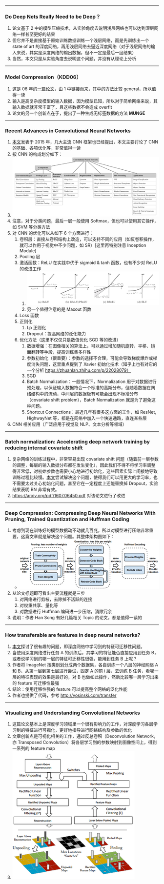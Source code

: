
* * *

### Do Deep Nets Really Need to be Deep？

1. 论文基于 2 中的模型压缩技术，从实验角度去说明浅层网络也可以达到深层网络一样甚至更好的结果
2. 但它并不是直接基于原始训练数据训练一个浅层网络，而是先训练出一个 state of art 的深度网络，再用浅层网络去逼近深度网络（对于浅层网络的输入来说，其实是深度网络的输出数据，但不一定是最后一层结果）
3. 当然，本文只是从实验角度去说明这个问题，并没有从理论上分析

* * *

### Model Compression（KDD06）

1. 这是 06 年的[一篇论文](https://www.cs.cornell.edu/~caruana/compression.kdd06.pdf)，由 1 中链接而来，其中的方法比较 general，所以值得一读
2. 输入是高复杂度模型的输入数据，因为模型已知，所以对于简单网络来说，其输入数据就非常丰富了，且这些数据不会造成 overfit
3. 论文的另一个创新点在于，提出了一种生成无标签数据的方法 **MUNGE**

* * *

### Recent Advances in Convolutional Neural Networks  

1. [本文](https://arxiv.org/abs/1512.07108)发表于 2015 年，几大主流 CNN 框架也已经提出，本文主要讨论了 CNN 的基础、各项优化等，非常值得一读
2. 按 CNN 的构成划分如下：
3. ![](imgs/cnn_components.jpg)
4. 注意，对于分类问题，最后一层一般使用 Softmax，但也可以使用其它操作，如 SVM 等分类方法
5. 对 CNN 的优化可以从如下 6 个方面进行：
    1. 卷积层：直接从卷积结构上改造，可以支持不同的应用（如反卷积操作，就可以作用于视觉中不少问题，如 SR）[这里再特别注意 Inception Module]
    2. Pooling 层
    3. 激活函数：ReLU 在实践中优于 sigmoid & tanh 函数，也有不少对 ReLU 的改进工作
        1. ![](imgs/relu_varients.jpg)
        2. 另一个值得注意的是 Maxout 函数
    4. Loss 函数
    5. 正则化
        1. Lp 正则化
        2. Dropout：提高网络的泛化能力
    6. 优化方法（这里不仅仅只是数值优化 SGD 等的改进）
        1. 数据增强：在图像相关的算法上，可以通过增加随机旋转、平移、镜面翻转等手段，提高训练集多样性
        2. 参数初始化（很重要）：参数的选择不合理，可能会导致梯度爆炸或梯度消失问题，这里重点提到了 Xavier 初始化技术（知乎上也有对它的一个分析 https://zhuanlan.zhihu.com/p/22028079）
        3. SGD
        4. Batch Normalization：一般情况下，Normalization 用于对数据进行预处理，以保证输入数据符合一个标准的高斯分布，但随着数据在网络结构中的流动，中间层的数据极有可能会出现不标准分布（covariate shift problem），Batch Normalization 就是为了避免这种问题。
        5. Shortcut Connections：最近几年有很多这方面的工作，如 ResNet, HighwayNet 等，都是在网络中加入一个快速通路，直连某些层
6. CNN 相关应用（广泛应用于视觉及 NLP、文本分析等领域）

* * * 

### Batch normalization: Accelerating deep network training by reducing internal covariate shift

1. 复杂网络的训练过程中，非常容易出现 covariate shift 问题（随着前一层参数的调整，每层的输入数据分布都在发生变化），因此我们不得不将学习率调整得非常低，对初始参数也需要小心地进行初始化，这些因素实际上间接地导致训练过程比较慢。[本文](http://arxiv.org/pdf/1502.03167)尝试解决这个问题，使得我们可以用更大的学习率，也不需要太过关心初始化问题，甚至它在一定程度上还能替换掉 Dropout，实验结果表明 BN 非常有效。
2. <https://arxiv.org/pdf/1607.06450.pdf> 对该论文进行了改进

* * *

### Deep Compression: Compressing Deep Neural Networks With Pruning, Trained Quantization and Huffman Coding

1. 考虑到现在训练好的模型数据动不动就几百兆，所以对模型进行压缩非常重要，这篇文章就是解决这个问题。其整体架构图如下：
    - ![](imgs/dl_compression_iclr2016.jpg)
2. 从论文标题即可看出主要流程就是三步
    1. 对网络进行剪枝，去除掉不活跃的连接
    2. 对权重共享、量化等
    3. 对数据进行 Huffman 编码进一步压缩，消除冗余
2. 说明：作者 Han Song 有好几篇相关 Topic 的论文，都是值得一读的

* * *

### How transferable are features in deep neural networks?

1. [本文](http://papers.nips.cc/paper/5347-how-transferable-are-features-in-deep-neural-networks.pdf)探讨了很有趣的问题，即深度网络中学习到的特征可迁移性问题。
2. 当使用深度网络进行任务 A 的训练后，其学习的特征能否直接应用到任务 B，或者说学习到的哪一层的特征可迁移性很强，能用到任务 B 上呢？
3. 作者将 ImageNet 按类别划分成两个数据集，各自训练一个八层的神经网络 A 和 B，从第一层到第七层进行尝试，固定 A 的前 i 层，去训练 B 任务，看哪一层的特征表现的效果是最好的，对 B 也做如此操作，然后比较哪一层学习出来的 feature 可迁移性最强
4. 结论：使用迁移性强的 feature 可以提高整个网络的泛化性能
5. 作者也提供了代码，参考 <http://yosinski.com/transfer>

* * *

### Visualizing and Understanding Convolutional Networks

1. 这篇论文基本上是深度学习领域里一个很有影响力的工作，对深度学习各层学习到的特征进行可视化，更好地指导进行网络结构及参数的优化
2. 文章创新点是可视化相关的工作，通过反总卷积（Deconvolution Network，亦 Transposed Convolution）将各层学习到的参数映射到图像空间上，得到一系列的 feature map
3. ![](imgs/visualize_cnn.jpg)
